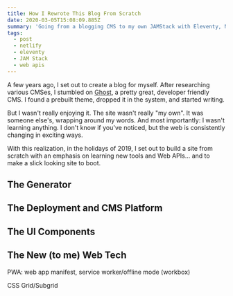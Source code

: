 ```yaml
---
title: How I Rewrote This Blog From Scratch
date: 2020-03-05T15:08:09.885Z
summary: 'Going from a blogging CMS to my own JAMStack with Eleventy, Netlify, and more.'
tags:
  - post
  - netlify
  - eleventy
  - JAM Stack
  - web apis
---
```

A few years ago, I set out to create a blog for myself. After researching various CMSes, I stumbled on [Ghost](https://ghost.org/), a pretty great, developer friendly CMS. I found a prebuilt theme, dropped it in the system, and started writing. 

But I wasn't really enjoying it. The site wasn't really "my own". It was someone else's, wrapping around my words. And most importantly: I wasn't learning anything. I don't know if you've noticed, but the web is consistently changing in exciting ways. 

With this realization, in the holidays of 2019, I set out to build a site from scratch with an emphasis on learning new tools and Web APIs... and to make a slick looking site to boot.

## The Generator

## The Deployment and CMS Platform

## The UI Components

## The New (to me) Web Tech

PWA: web app manifest, service worker/offline mode (workbox)

CSS Grid/Subgrid